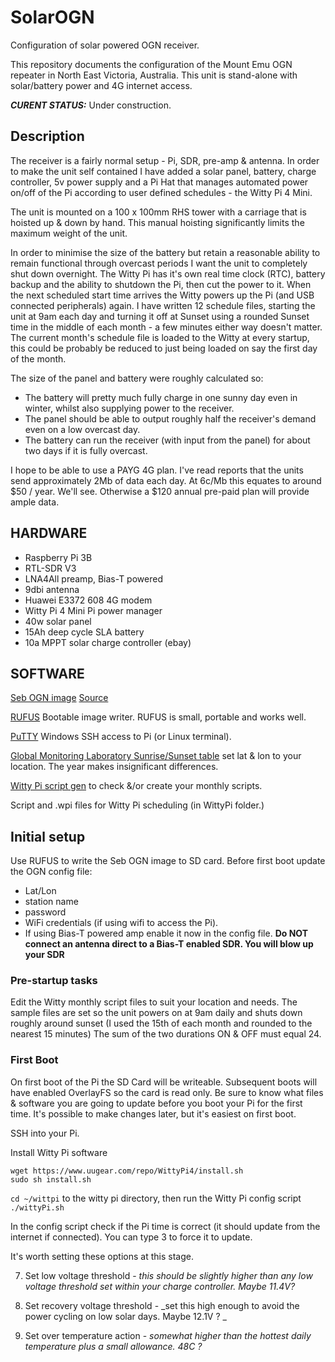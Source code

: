 # SolarOGN
Configuration of solar powered OGN receiver.

This repository documents the configuration of the Mount Emu OGN repeater in North East Victoria, Australia. This unit is stand-alone with solar/battery power and 4G internet access.

**_CURENT STATUS:_** Under construction.

## Description

The receiver is a fairly normal setup - Pi, SDR, pre-amp & antenna. In order to make the unit self contained I have added a solar panel, battery, charge controller, 5v power supply and a Pi Hat that manages automated power on/off of the Pi according to user defined schedules - the Witty Pi 4 Mini.

The unit is mounted on a 100 x 100mm RHS tower with a carriage that is hoisted up & down by hand. This manual hoisting significantly limits the maximum weight of the unit.

In order to minimise the size of the battery but retain a reasonable ability to remain functional through overcast periods I want the unit to completely shut down overnight. The Witty Pi has it's own real time clock (RTC), battery backup and the ability to shutdown the Pi, then cut the power to it. When the next scheduled start time arrives the Witty powers up the Pi (and USB connected peripherals) again. I have written 12 schedule files, starting the unit at 9am each day and turning it off at Sunset using a rounded Sunset time in the middle of each month - a few minutes either way doesn't matter. The current month's schedule file is loaded to the Witty at every startup, this could be probably be reduced to just being loaded on say the first day of the month.

The size of the panel and battery were roughly calculated so:
* The battery will pretty much fully charge in one sunny day even in winter, whilst also supplying power to the receiver.
* The panel should be able to output roughly half the receiver's demand even on a low overcast day.
* The battery can run the receiver (with input from the panel) for about two days if it is fully overcast.

I hope to be able to use a PAYG 4G plan. I've read reports that the units send approximately 2Mb of data each day. At 6c/Mb this equates to around $50 / year. We'll see. Otherwise a $120 annual pre-paid plan will provide ample data.

## HARDWARE
* Raspberry Pi 3B
* RTL-SDR V3
* LNA4All preamp, Bias-T powered
* 9dbi antenna
* Huawei E3372 608 4G modem
* Witty Pi 4 Mini Pi power manager
* 40w solar panel
* 15Ah deep cycle SLA battery
* 10a MPPT solar charge controller (ebay)

## SOFTWARE
[Seb OGN image](http://download.glidernet.org/seb-ogn-rpi-image) [Source](https://github.com/snip/OGN-receiver-RPI-image)

[RUFUS](https://rufus.ie/en/) Bootable image writer. RUFUS is small, portable and works well.

[PuTTY](https://putty.org/) Windows SSH access to Pi (or Linux terminal).

[Global Monitoring Laboratory Sunrise/Sunset table](https://gml.noaa.gov/grad/solcalc/table.php?lat=-36.67152&lon=147.21922&year=2024) set lat & lon to your location. The year makes insignificant differences.

[Witty Pi script gen](http://www.uugear.com/app/wittypi-scriptgen/) to check &/or create your monthly scripts.

Script and .wpi files for Witty Pi scheduling (in WittyPi folder.)

## Initial setup
Use RUFUS to write the Seb OGN image to SD card.
Before first boot update the OGN config file:
* Lat/Lon
* station name
* password
* WiFi credentials (if using wifi to access the Pi).
* If using Bias-T powered amp enable it now in the config file. **Do NOT connect an antenna direct to a Bias-T enabled SDR. You will blow up your SDR**

### Pre-startup tasks
Edit the Witty monthly script files to suit your location and needs. The sample files are set so the unit powers on at 9am daily and shuts down roughly around sunset (I used the 15th of each month and rounded to the nearest 15 minutes) The sum of the two durations ON & OFF must equal 24.

### First Boot
On first boot of the Pi the SD Card will be writeable. Subsequent boots will have enabled OverlayFS so the card is read only. Be sure to know what files & software you are going to update before you boot your Pi for the first time. It's possible to make changes later, but it's easiest on first boot.

SSH into your Pi. 

Install Witty Pi software
```
wget https://www.uugear.com/repo/WittyPi4/install.sh
sudo sh install.sh
```
`cd ~/wittpi` to the witty pi directory, then run the Witty Pi config script `./wittyPi.sh`

In the config script check if the Pi time is correct (it should update from the internet if connected). You can type 3 to force it to update.

It's worth setting these options at this stage. 

7. Set low voltage threshold - _this should be slightly higher than any low voltage threshold set within your charge controller. Maybe 11.4V?_

8. Set recovery voltage threshold - _set this high enough to avoid the power cycling on low solar days. Maybe 12.1V ? _

9. Set over temperature action - _somewhat higher than the hottest daily temperature plus a small allowance. 48C ?_



